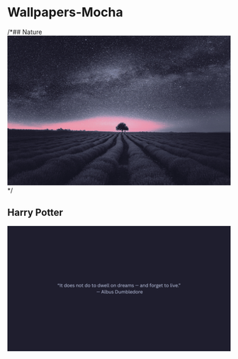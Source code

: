 # Wallpapers-Mocha


/*## Nature
![img](./wallpapers/nature/fields.jpg)
*/
## Harry Potter

![img](./wallpapers/harry-potter/harry-potter-1.jpg)
